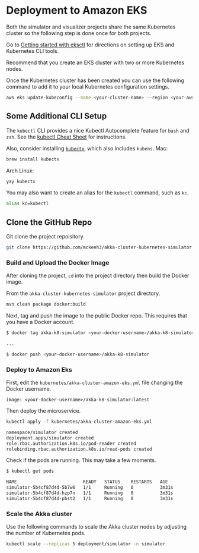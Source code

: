 # Deployment to Amazon EKS

Both the simulator and visualizer projects share the same Kubernetes cluster so the following step is done once for both projects.

Go to [Getting started with eksctl](https://docs.aws.amazon.com/eks/latest/userguide/getting-started-eksctl.html)
for directions on setting up EKS and Kubernetes CLI tools.

Recommend that you create an EKS cluster with two or more Kubernetes nodes.

Once the Kubernetes cluster has been created you can use the following command to add it to your local Kubernetes configuration settings.

~~~bash
aws eks update-kubeconfig --name <your-cluster-name> --region <your-aws-region>
~~~

## Some Additional CLI Setup

The `kubectl` CLI provides a nice Kubectl Autocomplete feature for `bash` and `zsh`.
See the [kubectl Cheat Sheet](https://kubernetes.io/docs/reference/kubectl/cheatsheet/#kubectl-autocomplete) for instructions.

Also, consider installing [`kubectx`](https://github.com/ahmetb/kubectx), which also includes `kubens`.
Mac:

~~~bash
brew install kubectx
~~~

Arch Linux:

~~~bash
yay kubectx
~~~

You may also want to create an alias for the `kubectl` command, such as `kc`.

~~~bash
alias kc=kubectl
~~~

## Clone the GitHub Repo

Git clone the project repoisitory.

~~~bash
git clone https://github.com/mckeeh3/akka-cluster-kubernetes-simulator.git
~~~

### Build and Upload the Docker Image

After cloning the project, `cd` into the project directory then build the Docker image.

From the `akka-cluster-kubernetes-simulator` project directory.

~~~bash
mvn clean package docker:build
~~~

Next, tag and push the image to the public Docker repo. This requires that you have a Docker account.

~~~bash
$ docker tag akka-k8-simulator <your-docker-username>/akka-k8-simulator:latest

...

$ docker push <your-docker-username>/akka-k8-simulator
~~~

### Deploy to Amazon Eks

First, edit the `kubernetes/akka-cluster-amazon-eks.yml` file changing the Docker username.

~~~text
image: <your-docker-username>/akka-k8-simulator:latest
~~~

Then deploy the microservice.

~~~bash
kubectl apply -f kubernetes/akka-cluster-amazon-eks.yml

namespace/simulator created
deployment.apps/simulator created
role.rbac.authorization.k8s.io/pod-reader created
rolebinding.rbac.authorization.k8s.io/read-pods created
~~~

Check if the pods are running. This may take a few moments.

~~~bash
$ kubectl get pods

NAME                         READY   STATUS    RESTARTS   AGE
simulator-5b4cf87d4d-5b7w6   1/1     Running   0          3m31s
simulator-5b4cf87d4d-hzp7n   1/1     Running   0          3m31s
simulator-5b4cf87d4d-pbst2   1/1     Running   0          3m31s
~~~

### Scale the Akka cluster

Use the following commands to scale the Akka cluster nodes by adjusting the number of Kubernetes pods.

~~~bash
kubectl scale --replicas 5 deployment/simulator -n simulator
~~~
